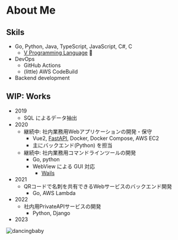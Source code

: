 # About Me

## Skils

- Go, Python, Java, TypeScript, JavaScript, C#, C
  - [V Programming Language](https://github.com/vlang/v) 🥑
- DevOps
  - GitHub Actions
  - (little) AWS CodeBuild
- Backend development

## WIP: Works


- 2019
    - SQL によるデータ抽出
- 2020
	- 継続中: 社内業務用Webアプリケーションの開発・保守
		- Vue2, [FastAPI](https://fastapi.tiangolo.com/), Docker, Docker Compose, AWS EC2
		- 主にバックエンド(Python) を担当
	- 継続中: 社内業務用コマンドラインツールの開発
		- Go, python
		- WebView による GUI 対応
			- [Wails](https://wails.io/)
- 2021
	- QRコードで名刺を共有できるWebサービスのバックエンド開発
		- Go, AWS Lambda
- 2022
	- 社内用PrivateAPIサービスの開発
		- Python, Django
- 2023

![dancingbaby](images/dancingbaby.gif)
